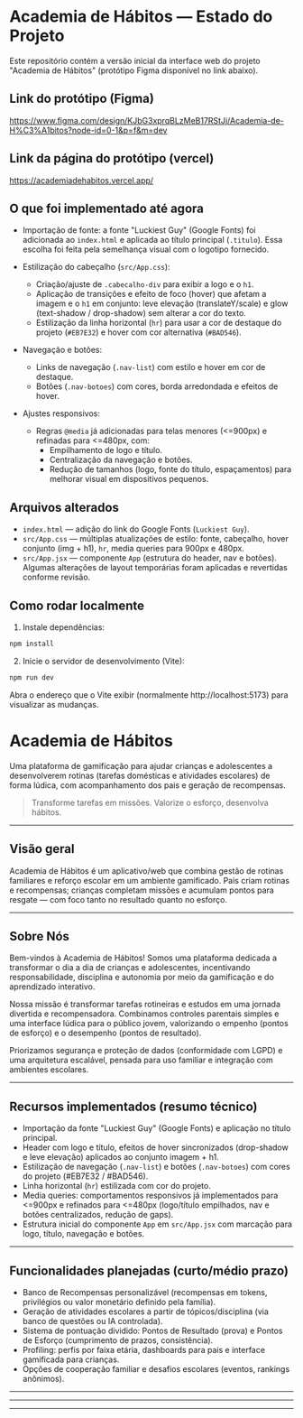 # Academia de Hábitos — Estado do Projeto

Este repositório contém a versão inicial da interface web do projeto "Academia de Hábitos" (protótipo Figma disponível no link abaixo).

## Link do protótipo (Figma)
https://www.figma.com/design/KJbG3xprqBLzMeB17RStJj/Academia-de-H%C3%A1bitos?node-id=0-1&p=f&m=dev

## Link da página do protótipo (vercel)
https://academiadehabitos.vercel.app/

## O que foi implementado até agora

- Importação de fonte: a fonte "Luckiest Guy" (Google Fonts) foi adicionada ao `index.html` e aplicada ao título principal (`.titulo`). Essa escolha foi feita pela semelhança visual com o logotipo fornecido.

- Estilização do cabeçalho (`src/App.css`):
  - Criação/ajuste de `.cabecalho-div` para exibir a logo e o `h1`.
  - Aplicação de transições e efeito de foco (hover) que afetam a imagem e o `h1` em conjunto: leve elevação (translateY/scale) e glow (text-shadow / drop-shadow) sem alterar a cor do texto.
  - Estilização da linha horizontal (`hr`) para usar a cor de destaque do projeto (`#EB7E32`) e hover com cor alternativa (`#BAD546`).

- Navegação e botões:
  - Links de navegação (`.nav-list`) com estilo e hover em cor de destaque.
  - Botões (`.nav-botoes`) com cores, borda arredondada e efeitos de hover.

- Ajustes responsivos:
  - Regras `@media` já adicionadas para telas menores (<=900px) e refinadas para <=480px, com:
    - Empilhamento de logo e título.
    - Centralização da navegação e botões.
    - Redução de tamanhos (logo, fonte do título, espaçamentos) para melhorar visual em dispositivos pequenos.


## Arquivos alterados

- `index.html` — adição do link do Google Fonts (`Luckiest Guy`).
- `src/App.css` — múltiplas atualizações de estilo: fonte, cabeçalho, hover conjunto (img + h1), `hr`, media queries para 900px e 480px.
- `src/App.jsx` — componente `App` (estrutura do header, nav e botões). Algumas alterações de layout temporárias foram aplicadas e revertidas conforme revisão.

## Como rodar localmente

1. Instale dependências:

```powershell
npm install
```

2. Inicie o servidor de desenvolvimento (Vite):

```powershell
npm run dev
```

Abra o endereço que o Vite exibir (normalmente http://localhost:5173) para visualizar as mudanças.

# Academia de Hábitos

Uma plataforma de gamificação para ajudar crianças e adolescentes a desenvolverem rotinas (tarefas domésticas e atividades escolares) de forma lúdica, com acompanhamento dos pais e geração de recompensas.

> Transforme tarefas em missões. Valorize o esforço, desenvolva hábitos.

---

## Visão geral

Academia de Hábitos é um aplicativo/web que combina gestão de rotinas familiares e reforço escolar em um ambiente gamificado. Pais criam rotinas e recompensas; crianças completam missões e acumulam pontos para resgate — com foco tanto no resultado quanto no esforço.

---

## Sobre Nós

Bem-vindos à Academia de Hábitos! Somos uma plataforma dedicada a transformar o dia a dia de crianças e adolescentes, incentivando responsabilidade, disciplina e autonomia por meio da gamificação e do aprendizado interativo.

Nossa missão é transformar tarefas rotineiras e estudos em uma jornada divertida e recompensadora. Combinamos controles parentais simples e uma interface lúdica para o público jovem, valorizando o empenho (pontos de esforço) e o desempenho (pontos de resultado).

Priorizamos segurança e proteção de dados (conformidade com LGPD) e uma arquitetura escalável, pensada para uso familiar e integração com ambientes escolares.

---

## Recursos implementados (resumo técnico)

- Importação da fonte "Luckiest Guy" (Google Fonts) e aplicação no título principal.
- Header com logo e título, efeitos de hover sincronizados (drop-shadow e leve elevação) aplicados ao conjunto imagem + h1.
- Estilização de navegação (`.nav-list`) e botões (`.nav-botoes`) com cores do projeto (#EB7E32 / #BAD546).
- Linha horizontal (`hr`) estilizada com cor do projeto.
- Media queries: comportamentos responsivos já implementados para <=900px e refinados para <=480px (logo/título empilhados, nav e botões centralizados, redução de gaps).
- Estrutura inicial do componente `App` em `src/App.jsx` com marcação para logo, título, navegação e botões.

---

## Funcionalidades planejadas (curto/médio prazo)

- Banco de Recompensas personalizável (recompensas em tokens, privilégios ou valor monetário definido pela família).
- Geração de atividades escolares a partir de tópicos/disciplina (via banco de questões ou IA controlada).
- Sistema de pontuação dividido: Pontos de Resultado (prova) e Pontos de Esforço (cumprimento de prazos, consistência).
- Profiling: perfis por faixa etária, dashboards para pais e interface gamificada para crianças.
- Opções de cooperação familiar e desafios escolares (eventos, rankings anônimos).

---

<!-- ## Tecnologias recomendadas / usadas

- Frontend: React + Vite (atual) — alternativa: Flutter / React Native para mobile.
- Backend: Node.js + Express (sugestão) / Python + Django.
- Banco de dados: PostgreSQL (transações) / MongoDB (flexibilidade).
- Autenticação: Firebase Auth ou Auth0.
- IA (opcional): OpenAI / Google Gemini (para geração de atividades escolares controladas). -->

---

<!-- ## Boas práticas e próximos passos técnicos

- Consolidar cores e valores em variáveis CSS (`:root { --accent: #EB7E32; }`).
- Separar estilos críticos em módulos e componentes reutilizáveis.
- Adicionar testes unitários para cálculo de pontos e integração (API) mínima.
- Planejar políticas de privacidade e conformidade com LGPD desde o design. -->

---
